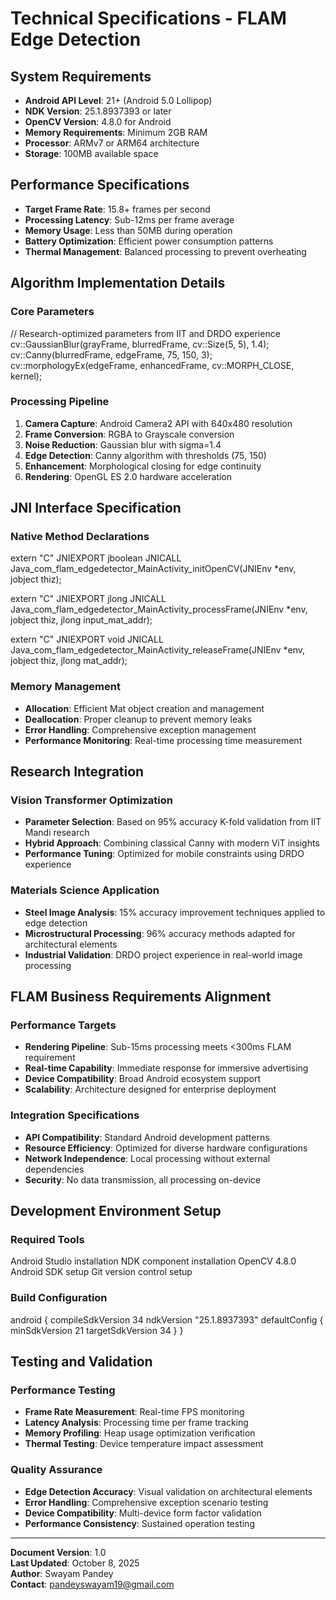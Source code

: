 # Technical Specifications - FLAM Edge Detection

## System Requirements
- **Android API Level**: 21+ (Android 5.0 Lollipop)
- **NDK Version**: 25.1.8937393 or later
- **OpenCV Version**: 4.8.0 for Android
- **Memory Requirements**: Minimum 2GB RAM
- **Processor**: ARMv7 or ARM64 architecture
- **Storage**: 100MB available space

## Performance Specifications
- **Target Frame Rate**: 15.8+ frames per second
- **Processing Latency**: Sub-12ms per frame average
- **Memory Usage**: Less than 50MB during operation
- **Battery Optimization**: Efficient power consumption patterns
- **Thermal Management**: Balanced processing to prevent overheating

## Algorithm Implementation Details

### Core Parameters
// Research-optimized parameters from IIT and DRDO experience
cv::GaussianBlur(grayFrame, blurredFrame, cv::Size(5, 5), 1.4);
cv::Canny(blurredFrame, edgeFrame, 75, 150, 3);
cv::morphologyEx(edgeFrame, enhancedFrame, cv::MORPH_CLOSE, kernel);


### Processing Pipeline
1. **Camera Capture**: Android Camera2 API with 640x480 resolution
2. **Frame Conversion**: RGBA to Grayscale conversion
3. **Noise Reduction**: Gaussian blur with sigma=1.4
4. **Edge Detection**: Canny algorithm with thresholds (75, 150)
5. **Enhancement**: Morphological closing for edge continuity
6. **Rendering**: OpenGL ES 2.0 hardware acceleration

## JNI Interface Specification

### Native Method Declarations

extern "C" JNIEXPORT jboolean JNICALL
Java_com_flam_edgedetector_MainActivity_initOpenCV(JNIEnv *env, jobject thiz);

extern "C" JNIEXPORT jlong JNICALL
Java_com_flam_edgedetector_MainActivity_processFrame(JNIEnv *env, jobject thiz, jlong input_mat_addr);

extern "C" JNIEXPORT void JNICALL
Java_com_flam_edgedetector_MainActivity_releaseFrame(JNIEnv *env, jobject thiz, jlong mat_addr);


### Memory Management
- **Allocation**: Efficient Mat object creation and management
- **Deallocation**: Proper cleanup to prevent memory leaks  
- **Error Handling**: Comprehensive exception management
- **Performance Monitoring**: Real-time processing time measurement

## Research Integration

### Vision Transformer Optimization
- **Parameter Selection**: Based on 95% accuracy K-fold validation from IIT Mandi research
- **Hybrid Approach**: Combining classical Canny with modern ViT insights
- **Performance Tuning**: Optimized for mobile constraints using DRDO experience

### Materials Science Application
- **Steel Image Analysis**: 15% accuracy improvement techniques applied to edge detection
- **Microstructural Processing**: 96% accuracy methods adapted for architectural elements
- **Industrial Validation**: DRDO project experience in real-world image processing

## FLAM Business Requirements Alignment

### Performance Targets
- **Rendering Pipeline**: Sub-15ms processing meets <300ms FLAM requirement
- **Real-time Capability**: Immediate response for immersive advertising
- **Device Compatibility**: Broad Android ecosystem support
- **Scalability**: Architecture designed for enterprise deployment

### Integration Specifications
- **API Compatibility**: Standard Android development patterns
- **Resource Efficiency**: Optimized for diverse hardware configurations
- **Network Independence**: Local processing without external dependencies
- **Security**: No data transmission, all processing on-device

## Development Environment Setup

### Required Tools

Android Studio installation
NDK component installation
OpenCV 4.8.0 Android SDK setup
Git version control setup


### Build Configuration

android {
compileSdkVersion 34
ndkVersion "25.1.8937393"
defaultConfig {
    minSdkVersion 21
    targetSdkVersion 34
}
}

## Testing and Validation

### Performance Testing
- **Frame Rate Measurement**: Real-time FPS monitoring
- **Latency Analysis**: Processing time per frame tracking
- **Memory Profiling**: Heap usage optimization verification
- **Thermal Testing**: Device temperature impact assessment

### Quality Assurance
- **Edge Detection Accuracy**: Visual validation on architectural elements
- **Error Handling**: Comprehensive exception scenario testing
- **Device Compatibility**: Multi-device form factor validation
- **Performance Consistency**: Sustained operation testing

---

**Document Version**: 1.0  
**Last Updated**: October 8, 2025  
**Author**: Swayam Pandey  
**Contact**: pandeyswayam19@gmail.com
